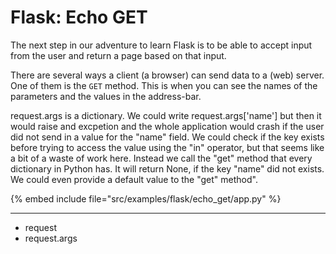 # Flask: Echo GET

The next step in our adventure to learn Flask is to be able to accept input from the user and return a page based on that input.

There are several ways a client (a browser) can send data to a (web) server. One of them is the `GET` method.
This is when you can see the names of the parameters and the values in the address-bar.

request.args is a dictionary. We could write request.args['name'] but then it would raise and excpetion and the whole application would crash
if the user did not send in a value for the "name" field. We could check if the key exists before trying to access the value using the "in" operator,
but that seems like a bit of a waste of work here. Instead we call the "get" method that every dictionary in Python has. It will return None, if the key "name"
did not exists. We could even provide a default value to the "get" method".


{% embed include file="src/examples/flask/echo_get/app.py" %}

---

* request
* request.args


